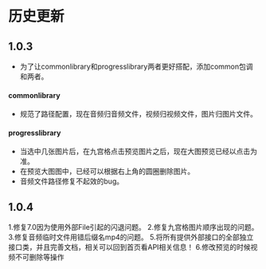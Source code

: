 # 历史更新
## 1.0.3
 - 为了让commonlibrary和progresslibrary两者更好搭配，添加common包调和两者。
#### commonlibrary
 - 规范了路径配置，现在音频归音频文件，视频归视频文件，图片归图片文件。
#### progresslibrary
 - 当选中几张图片后，在九宫格点击预览图片之后，现在大图预览已经以点击为准。
 - 在预览大图图中，已经可以根据右上角的圆圈删除图片。
 - 音频文件路径修复不起效的bug。

## 1.0.4
1.修复7.0因为使用外部File引起的闪退问题。
2.修复九宫格图片顺序出现的问题。
3.修复音频临时文件用错后缀名mp4的问题。
5.将所有提供外部接口的全部独立接口类，并且完善文档，相关可以回到首页看API相关信息！
6.修改预览的时候视频不可删除等操作

